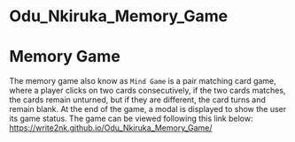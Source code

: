 # Odu_Nkiruka_Memory_Game
# Memory Game #
The memory game also know as `Mind Game` is a pair matching card game, where a player clicks on two cards consecutively, if the two cards matches, the cards remain unturned, but if they are different, the card turns and remain blank. At the end of the game, a modal is displayed to show the user its game status. 
The game can be viewed following this link below:
https://write2nk.github.io/Odu_Nkiruka_Memory_Game/
